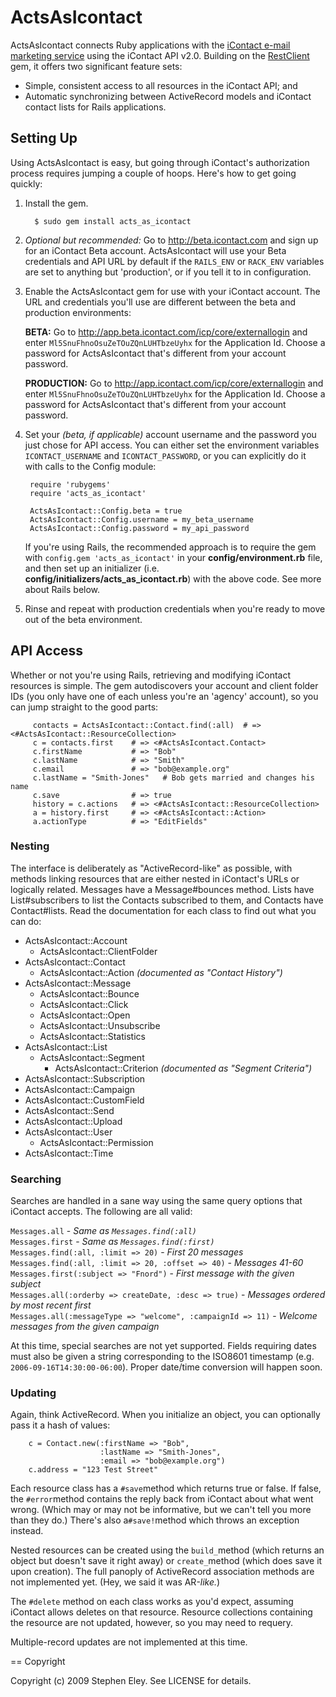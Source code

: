ActsAsIcontact
==============
ActsAsIcontact connects Ruby applications with the [iContact e-mail marketing service](http://icontact.com) using the iContact API v2.0.  Building on the [RestClient](http://rest-client.heroku.com) gem, it offers two significant feature sets:

* Simple, consistent access to all resources in the iContact API; and
* Automatic synchronizing between ActiveRecord models and iContact contact lists for Rails applications.

Setting Up
----------
Using ActsAsIcontact is easy, but going through iContact's authorization process requires jumping a couple of hoops.  Here's how to get going quickly:

1. Install the gem.

 	     $ sudo gem install acts_as_icontact

2. _Optional but recommended:_ Go to http://beta.icontact.com and sign up for an iContact Beta account. ActsAsIcontact will use your Beta credentials and API URL by default if the `RAILS_ENV` or `RACK_ENV` variables are set to anything but 'production', or if you tell it to in configuration.

3. Enable the ActsAsIcontact gem for use with your iContact account. The URL and credentials you'll use are different between the beta and production environments:

   **BETA:** Go to http://app.beta.icontact.com/icp/core/externallogin and enter `Ml5SnuFhnoOsuZeTOuZQnLUHTbzeUyhx` for the Application Id. Choose a password for ActsAsIcontact that's different from your account password.

   **PRODUCTION:** Go to http://app.icontact.com/icp/core/externallogin and enter `Ml5SnuFhnoOsuZeTOuZQnLUHTbzeUyhx` for the Application Id. Choose a password for ActsAsIcontact that's different from your account password.
	
4. Set your _(beta, if applicable)_ account username and the password you just chose for API access. You can either set the environment variables `ICONTACT_USERNAME` and `ICONTACT_PASSWORD`, or you can explicitly do it with calls to the Config module:

        require 'rubygems'
        require 'acts_as_icontact'
    
        ActsAsIcontact::Config.beta = true
        ActsAsIcontact::Config.username = my_beta_username
        ActsAsIcontact::Config.password = my_api_password

   If you're using Rails, the recommended approach is to require the gem with `config.gem 'acts_as_icontact'` in your **config/environment.rb** file, and then set up an initializer (i.e. **config/initializers/acts\_as\_icontact.rb**) with the above code.  See more about Rails below.

5. Rinse and repeat with production credentials when you're ready to move out of the beta environment.	

API Access
----------
Whether or not you're using Rails, retrieving and modifying iContact resources is simple.  The gem autodiscovers your account and client folder IDs (you only have one of each unless you're an 'agency' account), so you can jump straight to the good parts:

		 contacts = ActsAsIcontact::Contact.find(:all)  # => <#ActsAsIcontact::ResourceCollection>
		 c = contacts.first    # => <#ActsAsIcontact.Contact>
		 c.firstName           # => "Bob"
		 c.lastName            # => "Smith"
		 c.email               # => "bob@example.org"
		 c.lastName = "Smith-Jones"   # Bob gets married and changes his name
		 c.save                # => true
		 history = c.actions   # => <#ActsAsIcontact::ResourceCollection>
		 a = history.first     # => <#ActsAsIcontact::Action>
		 a.actionType          # => "EditFields"
	
	
### Nesting
The interface is deliberately as "ActiveRecord-like" as possible, with methods linking resources that are either nested in iContact's URLs or logically related.  Messages have a Message#bounces method.  Lists have List#subscribers to list the Contacts subscribed to them, and Contacts have Contact#lists.  Read the documentation for each class to find out what you can do:

* ActsAsIcontact::Account
  * ActsAsIcontact::ClientFolder
* ActsAsIcontact::Contact
  * ActsAsIcontact::Action <em>(documented as "Contact History")</em>
* ActsAsIcontact::Message
  * ActsAsIcontact::Bounce
  * ActsAsIcontact::Click
  * ActsAsIcontact::Open
  * ActsAsIcontact::Unsubscribe
  * ActsAsIcontact::Statistics
* ActsAsIcontact::List
  * ActsAsIcontact::Segment
      * ActsAsIcontact::Criterion  <em>(documented as "Segment Criteria")</em>
* ActsAsIcontact::Subscription
* ActsAsIcontact::Campaign
* ActsAsIcontact::CustomField
* ActsAsIcontact::Send
* ActsAsIcontact::Upload
* ActsAsIcontact::User
  * ActsAsIcontact::Permission
* ActsAsIcontact::Time

### Searching
Searches are handled in a sane way using the same query options that iContact accepts.  The following are all valid:

`Messages.all` - *Same as `Messages.find(:all)`*  
`Messages.first` - *Same as `Messages.find(:first)`*  
`Messages.find(:all, :limit => 20)` - *First 20 messages*  
`Messages.find(:all, :limit => 20, :offset => 40)` - *Messages 41-60*  
`Messages.first(:subject => "Fnord")` - *First message with the given subject*  
`Messages.all(:orderby => createDate, :desc => true)` - *Messages ordered by most recent first*  
`Messages.all(:messageType => "welcome", :campaignId => 11)` - *Welcome messages from the given campaign*  

At this time, special searches are not yet supported.  Fields requiring dates must also be given a string corresponding to the ISO8601 timestamp (e.g. `2006-09-16T14:30:00-06:00`).  Proper date/time conversion will happen soon.

### Updating

Again, think ActiveRecord.  When you initialize an object, you can optionally pass it a hash of values:

		c = Contact.new(:firstName => "Bob", 
	                	:lastName => "Smith-Jones", 
	                	:email => "bob@example.org")
		c.address = "123 Test Street"

Each resource class has a `#save`method which returns true or false.  If false, the `#error`method contains the reply back from iContact about what went wrong.  (Which may or may not be informative, but we can't tell you more than they do.)  There's also a`#save!`method which throws an exception instead.

Nested resources can be created using the `build_`method (which returns an object but doesn't save it right away) or `create_`method (which does save it upon creation).  The full panoply of ActiveRecord association methods are not implemented yet.  (Hey, we said it was AR-_like._)

The `#delete` method on each class works as you'd expect, assuming iContact allows deletes on that resource.  Resource collections containing the resource are not updated, however, so you may need to requery.

Multiple-record updates are not implemented at this time.



== Copyright

Copyright (c) 2009 Stephen Eley. See LICENSE for details.